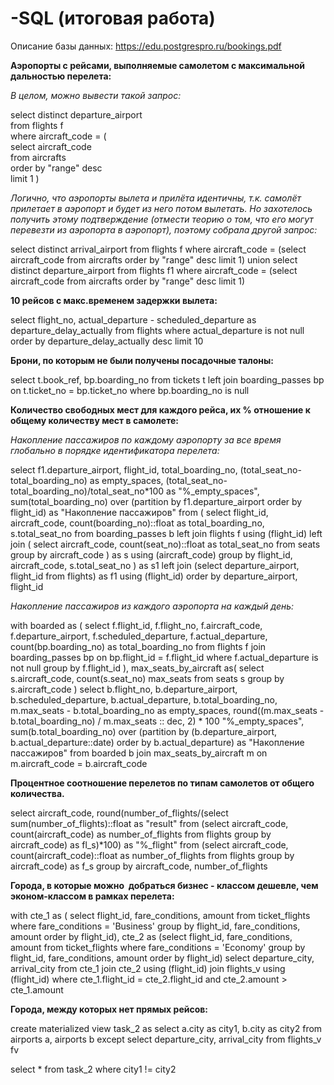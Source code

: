 # -SQL (итоговая работа)

Описание базы данных:
 https://edu.postgrespro.ru/bookings.pdf

**Аэропорты с рейсами, выполняемые самолетом с максимальной дальностью перелета:**

_В целом, можно вывести такой запрос:_

select distinct departure_airport  
from flights f  
where aircraft_code = (  
  select aircraft_code  
from aircrafts   
order by "range" desc  
limit 1  )

_Логично, что аэропорты вылета и прилёта идентичны, т.к. самолёт прилетает в аэропорт и будет из него потом вылетать.
Но захотелось получить этому подтверждение (отмести теорию о том, что его могут перевезти из аэропорта в аэропорт), поэтому собрала другой запрос:_

select distinct arrival_airport
from flights f
where aircraft_code = (select aircraft_code 
from aircrafts 
order by "range" desc
limit 1)
union
select distinct departure_airport
from flights f1
where aircraft_code = (select aircraft_code 
from aircrafts 
order by "range" desc
limit 1)


**10 рейсов с макс.временем задержки вылета:**

select flight_no, actual_departure - scheduled_departure as departure_delay_actually
from flights
where actual_departure is not null
order by departure_delay_actually desc
limit 10

**Брони, по которым не были получены посадочные талоны:**

select t.book_ref, bp.boarding_no
from tickets t
left join boarding_passes bp on t.ticket_no = bp.ticket_no
where bp.boarding_no is null

**Количество свободных мест для каждого рейса, их % отношение к общему количеству мест в самолете:**

_Накопление пассажиров по каждому аэропорту за все время глобально в порядке идентификатора перелета:_

select f1.departure_airport, flight_id, total_boarding_no, (total_seat_no-total_boarding_no) as empty_spaces, (total_seat_no-total_boarding_no)/total_seat_no*100 as "%_empty_spaces",
	sum(total_boarding_no) over (partition by f1.departure_airport order by flight_id) as "Накопление пассажиров"
from (
		select flight_id, aircraft_code, count(boarding_no)::float as total_boarding_no, s.total_seat_no
		from boarding_passes b
		left join flights f using (flight_id)
		left join (
			select aircraft_code, count(seat_no)::float as total_seat_no
			from seats
			group by aircraft_code
			) as s using (aircraft_code)
		group by flight_id, aircraft_code, s.total_seat_no
		) as s1
left join (select departure_airport, flight_id
		from flights) as f1 using (flight_id)
order by departure_airport, flight_id

_Накопление пассажиров из каждого аэропорта на каждый день:_

with boarded as (
	select f.flight_id, f.flight_no, f.aircraft_code, f.departure_airport, f.scheduled_departure, f.actual_departure, count(bp.boarding_no) as total_boarding_no
	from flights f 
	join boarding_passes bp on bp.flight_id = f.flight_id 
	where f.actual_departure is not null
	group by f.flight_id 
),
max_seats_by_aircraft as(
	select s.aircraft_code,	count(s.seat_no) max_seats
	from seats s 
	group by s.aircraft_code 
)
select b.flight_no,	b.departure_airport, b.scheduled_departure, b.actual_departure,	b.total_boarding_no, m.max_seats - b.total_boarding_no as empty_spaces, round((m.max_seats - b.total_boarding_no) / m.max_seats :: dec, 2) * 100 "%_empty_spaces",
	sum(b.total_boarding_no) over (partition by (b.departure_airport, b.actual_departure::date) order by b.actual_departure) as "Накопление пассажиров"
from boarded b 
join max_seats_by_aircraft m on m.aircraft_code = b.aircraft_code

**Процентное соотношение перелетов по типам самолетов от общего количества.**

select aircraft_code, round(number_of_flights/(select sum(number_of_flights)::float as "result"
from (select aircraft_code, count(aircraft_code) as number_of_flights
from flights
group by aircraft_code) as fl_s)*100) as "%_flight"
from (select aircraft_code, count(aircraft_code)::float as number_of_flights
from flights
group by aircraft_code) as f_s
group by aircraft_code, number_of_flights


**Города, в которые можно  добраться бизнес - классом дешевле, чем эконом-классом в рамках перелета:**

with cte_1 as (
	select flight_id, fare_conditions, amount
	from ticket_flights
	where fare_conditions = 'Business'
	group by flight_id, fare_conditions, amount
	order by flight_id),
cte_2 as (select flight_id, fare_conditions, amount
	from ticket_flights
	where fare_conditions = 'Economy'
	group by flight_id, fare_conditions, amount
	order by flight_id)
select departure_city, arrival_city
from cte_1
join cte_2 using (flight_id)
join flights_v using (flight_id)
where cte_1.flight_id = cte_2.flight_id and cte_2.amount > cte_1.amount

**Города, между которых нет прямых рейсов:**

create materialized view task_2 as
select a.city as city1, b.city as city2
from airports a, airports b
except
select departure_city, arrival_city 
from flights_v fv

select *
from task_2
where city1 != city2
